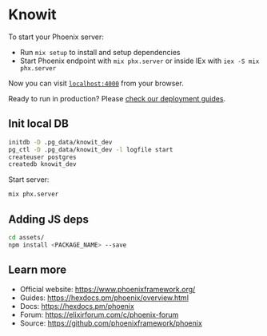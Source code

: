 # Knowit

To start your Phoenix server:

  * Run `mix setup` to install and setup dependencies
  * Start Phoenix endpoint with `mix phx.server` or inside IEx with `iex -S mix phx.server`

Now you can visit [`localhost:4000`](http://localhost:4000) from your browser.

Ready to run in production? Please [check our deployment guides](https://hexdocs.pm/phoenix/deployment.html).

## Init local DB

```bash
initdb -D .pg_data/knowit_dev
pg_ctl -D .pg_data/knowit_dev -l logfile start
createuser postgres
createdb knowit_dev
```

Start server:

```bash
mix phx.server
```

## Adding JS deps

```bash
cd assets/
npm install <PACKAGE_NAME> --save
```

## Learn more

  * Official website: https://www.phoenixframework.org/
  * Guides: https://hexdocs.pm/phoenix/overview.html
  * Docs: https://hexdocs.pm/phoenix
  * Forum: https://elixirforum.com/c/phoenix-forum
  * Source: https://github.com/phoenixframework/phoenix
